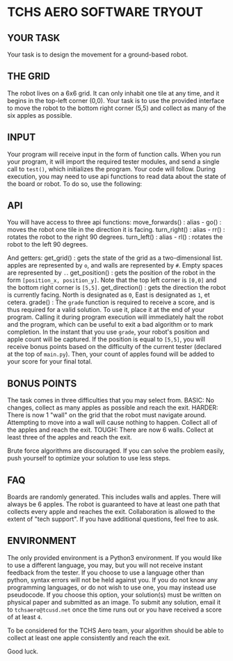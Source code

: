 # TCHS AERO SOFTWARE TRYOUT

## YOUR TASK
Your task is to design the movement for a ground-based robot.

## THE GRID
The robot lives on a 6x6 grid. It can only inhabit one tile at any time, and it begins in the top-left corner (0,0).
Your task is to use the provided interface to move the robot to the bottom right corner (5,5) and collect as many of the six apples as possible.

## INPUT
Your program will receive input in the form of function calls.
When you run your program, it will import the required tester modules, and send a single call to `test()`, which initializes the program. Your code will follow. During execution, you may need to use api functions to read data about the state of the board or robot. To do so, use the following:

## API
You will have access to three api functions:
move_forwards() : alias - go() : moves the robot one tile in the direction it is facing. 
turn_right() : alias - rr() : rotates the robot to the right 90 degrees.
turn_left() : alias - rl() : rotates the robot to the left 90 degrees.

And getters:
get_grid() : gets the state of the grid as a two-dimensional list. apples are represented by `o`, and walls are represented by `#`. Empty spaces are represented by `.`.
get_position() : gets the position of the robot in the form `[position_x, position_y]`. Note that the top left corner is `[0,0]` and the bottom right corner is `[5,5]`.
get_direction() : gets the direction the robot is currently facing. North is designated as `0`, East is designated as `1`, et cetera.
grade() : The `grade` function is required to receive a score, and is thus required for a valid solution. To use it, place it at the end of your program. Calling it during program execution will immediately halt the robot and the program, which can be useful to exit a bad algorithm or to mark completion. In the instant that you use `grade`, your robot's position and apple count will be captured. If the position is equal to `[5,5]`, you will receive bonus points based on the difficulty of the current tester (declared at the top of `main.py`). Then, your count of apples found will be added to your score for your final total.

## BONUS POINTS
The task comes in three difficulties that you may select from.
BASIC: No changes, collect as many apples as possible and reach the exit.
HARDER: There is now 1 "wall" on the grid that the robot must navigate around. Attempting to move into a wall will cause nothing to happen. Collect all of the apples and reach the exit.
TOUGH: There are now 6 walls. Collect at least three of the apples and reach the exit.

Brute force algorithms are discouraged. If you can solve the problem easily, push yourself to optimize your solution to use less steps. 

## FAQ
Boards are randomly generated. This includes walls and apples.
There will always be 6 apples.
The robot is guaranteed to have at least one path that collects every apple and reaches the exit.
Collaboration is allowed to the extent of "tech support". 
If you have additional questions, feel free to ask.

## ENVIRONMENT
The only provided environment is a Python3 environment. If you would like to use a different language, you may, but you will not receive instant feedback from the tester. 
If you choose to use a language other than python, syntax errors will not be held against you.
If you do not know any programming languages, or do not wish to use one, you may instead use pseudocode. If you choose this option, your solution(s) must be written on physical paper and submitted as an image.
To submit any solution, email it to `tchsaero@tcusd.net` once the time runs out or you have received a score of at least `4`.

To be considered for the TCHS Aero team, your algorithm should be able to collect at least one apple consistently and reach the exit.

Good luck.
